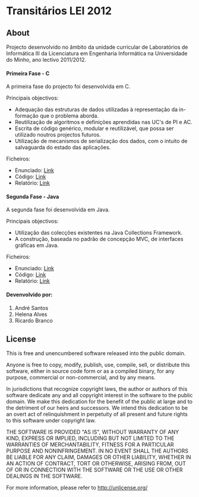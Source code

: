 Transitários LEI 2012
==========
## About

Projecto desenvolvido no âmbito da unidade curricular de Laboratórios de Informática III da Licenciatura em Engenharia Informática na Universidade do Minho, ano lectivo 2011/2012.

#### Primeira Fase - C

A primeira fase do projecto foi desenvolvida em C.

Principais objectivos:

* Adequação das estruturas de dados utilizadas à representação da in- formação que o problema aborda.* Reutilização de algoritmos e definições aprendidas nas UC's de PI e AC.
* Escrita de código genérico, modular e reutilizável, que possa ser utilizado noutros projectos futuros.* Utilização de mecanismos de serialização dos dados, com o intuito de salvaguarda do estado das aplicações.

Ficheiros:

* Enunciado: [Link](https://dl.dropboxusercontent.com/u/13351850/Github/Relatorios/projectoLI3_2011_12.pdf)
* Código: [Link](/c)
* Relatório: [Link](https://dl.dropboxusercontent.com/u/13351850/Github/Relatorios/relatorio-tl-c.pdf)

#### Segunda Fase - Java

A segunda fase foi desenvolvida em Java.

Principais objectivos:

* Utilização das colecções existentes na Java Collections Framework.
* A construção, baseada no padrão de concepção MVC, de interfaces gráficas em Java.

Ficheiros:

* Enunciado: [Link](https://dl.dropboxusercontent.com/u/13351850/Github/Relatorios/projecto_Java_LI3_1112.pdf)
* Código: [Link](/java)
* Relatório: [Link](https://dl.dropboxusercontent.com/u/13351850/Github/Relatorios/relatorio-tl-java.pdf)

#### Devenvolvido por:

1. André Santos
2. Helena Alves
3. Ricardo Branco

## License

This is free and unencumbered software released into the public domain.

Anyone is free to copy, modify, publish, use, compile, sell, or distribute this software, either in source code form or as a compiled binary, for any purpose, commercial or non-commercial, and by any means.

In jurisdictions that recognize copyright laws, the author or authors of this software dedicate any and all copyright interest in the software to the public domain. We make this dedication for the benefit of the public at large and to the detriment of our heirs and successors. We intend this dedication to be an overt act of relinquishment in perpetuity of all present and future rights to this software under copyright law.

THE SOFTWARE IS PROVIDED "AS IS", WITHOUT WARRANTY OF ANY KIND, EXPRESS OR IMPLIED, INCLUDING BUT NOT LIMITED TO THE WARRANTIES OF MERCHANTABILITY, FITNESS FOR A PARTICULAR PURPOSE AND NONINFRINGEMENT. IN NO EVENT SHALL THE AUTHORS BE LIABLE FOR ANY CLAIM, DAMAGES OR OTHER LIABILITY, WHETHER IN AN ACTION OF CONTRACT, TORT OR OTHERWISE, ARISING FROM, OUT OF OR IN CONNECTION WITH THE SOFTWARE OR THE USE OR OTHER DEALINGS IN THE SOFTWARE.

For more information, please refer to http://unlicense.org/